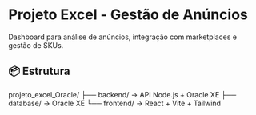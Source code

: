 # Projeto Excel - Gestão de Anúncios

Dashboard para análise de anúncios, integração com marketplaces e gestão de SKUs.

## 📦 Estrutura

projeto_excel_Oracle/
├── backend/ → API Node.js + Oracle XE
├── database/ → Oracle XE
└── frontend/ → React + Vite + Tailwind
